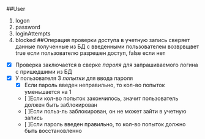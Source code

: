 ##User

1. logon
1. password
1. loginAttempts
1. blocked
##Операция проверки доступа в учетную запись сверяет данные полученные из БД с введенными пользователем возврвщвет true если пользователю разрешен доступ, false если нет
 - [x] Проверка заключается в сверке *пароля* для запрашиваемого логина с пришедшими из БД
  - [x] У пользователя 3 *попытки* для ввода пароля 
    - [x] Если пароль введен неправильно, то кол-во попыток уменьшается на 1
    - [ ]Если кол-во попыток закончилось, значит пользователь должен быть заблокирован
    - [ ]Если польз-ль заблокирован, он не может зайти в учетную запись
    - [ ]Если пароль введен правильно, то кол-во попыток должно быть восстановленно